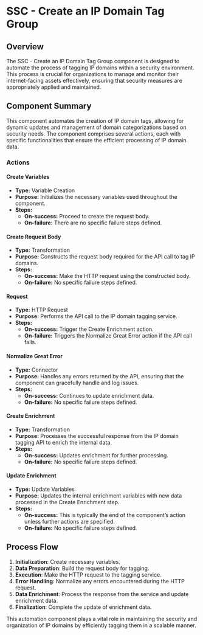 # SSC - Create an IP Domain Tag Group

## Overview
The SSC - Create an IP Domain Tag Group component is designed to automate the process of tagging IP domains within a security environment. This process is crucial for organizations to manage and monitor their internet-facing assets effectively, ensuring that security measures are appropriately applied and maintained.

## Component Summary
This component automates the creation of IP domain tags, allowing for dynamic updates and management of domain categorizations based on security needs. The component comprises several actions, each with specific functionalities that ensure the efficient processing of IP domain data.

### Actions
#### Create Variables
- **Type:** Variable Creation
- **Purpose:** Initializes the necessary variables used throughout the component.
- **Steps:**
  - **On-success:** Proceed to create the request body.
  - **On-failure:** There are no specific failure steps defined.

#### Create Request Body
- **Type:** Transformation
- **Purpose:** Constructs the request body required for the API call to tag IP domains.
- **Steps:**
  - **On-success:** Make the HTTP request using the constructed body.
  - **On-failure:** No specific failure steps defined.

#### Request
- **Type:** HTTP Request
- **Purpose:** Performs the API call to the IP domain tagging service.
- **Steps:**
  - **On-success:** Trigger the Create Enrichment action.
  - **On-failure:** Triggers the Normalize Great Error action if the API call fails.

#### Normalize Great Error
- **Type:** Connector
- **Purpose:** Handles any errors returned by the API, ensuring that the component can gracefully handle and log issues.
- **Steps:**
  - **On-success:** Continues to update enrichment data.
  - **On-failure:** No specific failure steps defined.

#### Create Enrichment
- **Type:** Transformation
- **Purpose:** Processes the successful response from the IP domain tagging API to enrich the internal data.
- **Steps:**
  - **On-success:** Updates enrichment for further processing.
  - **On-failure:** No specific failure steps defined.

#### Update Enrichment
- **Type:** Update Variables
- **Purpose:** Updates the internal enrichment variables with new data processed in the Create Enrichment step.
- **Steps:**
  - **On-success:** This is typically the end of the component’s action unless further actions are specified.
  - **On-failure:** No specific failure steps defined.

## Process Flow
1. **Initialization**: Create necessary variables.
2. **Data Preparation**: Build the request body for tagging.
3. **Execution**: Make the HTTP request to the tagging service.
4. **Error Handling**: Normalize any errors encountered during the HTTP request.
5. **Data Enrichment**: Process the response from the service and update enrichment data.
6. **Finalization**: Complete the update of enrichment data.

This automation component plays a vital role in maintaining the security and organization of IP domains by efficiently tagging them in a scalable manner.

